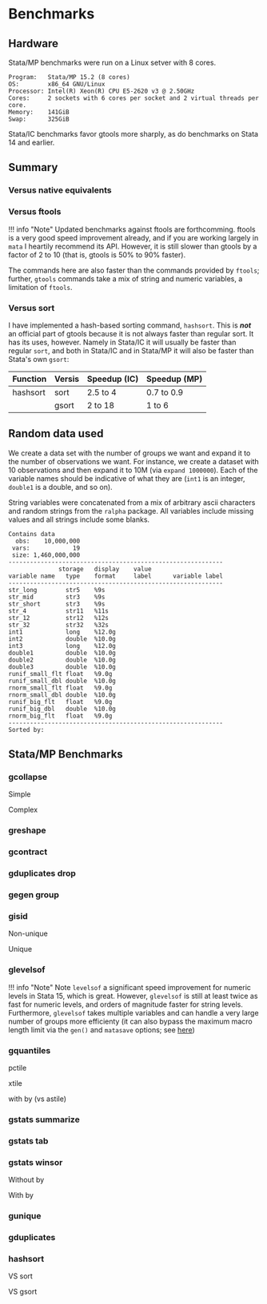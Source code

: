 Benchmarks
==========

Hardware
--------

Stata/MP benchmarks were run on a Linux setver with 8 cores.

```
Program:   Stata/MP 15.2 (8 cores)
OS:        x86_64 GNU/Linux
Processor: Intel(R) Xeon(R) CPU E5-2620 v3 @ 2.50GHz
Cores:     2 sockets with 6 cores per socket and 2 virtual threads per core.
Memory:    141GiB
Swap:      325GiB
```

Stata/IC benchmarks favor gtools more sharply, as do benchmarks on
Stata 14 and earlier.

Summary
-------

### Versus native equivalents

<!--

| Function     | Versus        | Speedup (IC)    | Speedup (MP) |
| ------------ | ------------- | --------------- | ------------ |
| gcollapse    | collapse      |  9 to 300       |  4 to 120    |
| gcontract    | contract      |  5 to 7         |  2.5 to 4    |
| gegen        | egen          |  9 to 26 (+)    |  4 to 9 (+)  |
| gisid        | isid          |  8 to 30        |  4 to 14     |
| glevelsof    | levelsof      |  3 to 13        |  2.5 to 7    |
| gquantiles   | xtile         |  10 to 30 (-)   | 13 to 25     |
|              | pctile        |  13 to 38 (-)   | 2.5 to 5.5   |
|              | \_pctile      |  25 to 40       | 3 to 5       |

<small>(+) Only 'egen group' was benchmarked.</small>

-->

<!-- 

<small>(-) Benchmarks computed 10 quantiles. When computing a large
number of quantiles (e.g. thousands) `pctile` and `xtile` are prohibitively
slow due to the way they are written; in that case gquantiles is hundreds
or thousands of times faster.</small>

In the case of gcollapse, the upper end of the speed improvements are for
quantiles (e.g. median, iqr, p90) and few groups. There `gcollapse` really can
be hundreds of times faster.

The reason is that Stata's algorithm for computing percentiles
sorts the source variables _every time_ a percentile is to
be computed. `gcollapse` (and `gegen`), by contrast, use
[quickselect](https://en.wikipedia.org/wiki/Quickselect), which is very
efficient. While its average complexity is O(N log N), like quicksort,
it can run in up to linear time, O(N). In practice it is much faster
than quicksort and, since it modifies the data in place, subsequent
calls to compute percentiles run much faster.

### Versus SSC/SJ equivalents

| Function     | Versus             | Speedup (IC)    | Speedup (MP)    |
| ------------ | ------------------ | --------------- | --------------- |
| fasterxtile  | fastxtile (SSC)    |  20 to 30       |  2.5 to 3.5     |
|              | egenmisc (SSC) (-) |  8 to 25        |  2.5 to 6       |
|              | astile (SSC) (-)   |  8 to 12        |  3.5 to 6       |
| gunique      | unique (SSC)       |  4 to 26        |  4 to 12        |
| gdistinct    | distinct (SJ)      |  4 to 26        |  4 to 12        |
| gtoplevelsof | gcontract (Gtools) |  1.5 to 6       |  2 to 6.5       |

<small>(-) `fastxtile` from egenmisc and `astile` were benchmarked against
`gquantiles, xtile` (`fasterxtile`) using `by()`.</small>

-->

<!-- 

`gtoplevelsof` does not quite have an equivalent in SSC/SJ. The command
`groups` with the `select` option is very similar, but it is dozens of
times slower then `gtoplevelsof` when the data is large (millions of
rows). This seems to be mainly because `groups` is not written as a way
to quickly see the top groups of a data set, and it offers relatively
different functionality (and more options).  Hence I felt the comparison
might be unfair.

Note that `fasterxtile` is merely an alias for `gquantiles, xtile`.

-->

### Versus ftools

!!! info "Note"
    Updated benchmarks against ftools are forthcomming. ftools is a very
    good speed improvement already, and if you are working largely in `mata`
    I heartily recommend its API. However, it is still slower than gtools by
    a factor of 2 to 10 (that is, gtools is 50% to 90% faster).

The commands here are also faster than the commands provided by `ftools`;
further, `gtools` commands take a mix of string and numeric variables, a
limitation of `ftools`.

<!--

| Gtools      | Ftools          | Speedup (IC) |
| ----------- | --------------- | ------------ |
| gcollapse   | fcollapse       | 2-9          |
| gegen       | fegen           | 2.5-4 (+)    |
| gisid       | fisid           | 4-14         |
| glevelsof   | flevelsof       | 1.5-13       |
| hashsort    | fsort           | 2.5-4        |

<small>(+) Only 'egen group' was benchmarked rigorously.</small>

-->

### Versus sort

I have implemented a hash-based sorting command, `hashsort`. This is
_**not**_ an official part of gtools because it is not always faster
than regular sort. It has its uses, however. Namely in Stata/IC it will
usually be faster than regular `sort`, and both in Stata/IC and in
Stata/MP it will also be faster than Stata's own `gsort`:

| Function    | Versis   | Speedup (IC) | Speedup (MP)   |
| ----------- | -------- | ------------ | -------------- |
| hashsort    | sort     | 2.5 to 4     |  0.7 to 0.9    |
|             | gsort    | 2 to 18      |  1 to 6        |

Random data used
----------------

We create a data set with the number of groups we want and expand it to
the number of observations we want. For instance, we create a dataset
with 10 observations and then expand it to 10M (via `expand 1000000`).
Each of the variable names should be indicative of what they are (`int1`
is an integer, `double1` is a double, and so on).

String variables were concatenated from a mix of arbitrary ascii
characters and random strings from the `ralpha` package. All variables
include missing values and all strings include some blanks.

```
Contains data
  obs:    10,000,000
 vars:            19
 size: 1,460,000,000
------------------------------------------------------------
              storage   display    value
variable name   type    format     label      variable label
------------------------------------------------------------
str_long        str5    %9s
str_mid         str3    %9s
str_short       str3    %9s
str_4           str11   %11s
str_12          str12   %12s
str_32          str32   %32s
int1            long    %12.0g
int2            double  %10.0g
int3            long    %12.0g
double1         double  %10.0g
double2         double  %10.0g
double3         double  %10.0g
runif_small_flt float   %9.0g
runif_small_dbl double  %10.0g
rnorm_small_flt float   %9.0g
rnorm_small_dbl double  %10.0g
runif_big_flt   float   %9.0g
runif_big_dbl   double  %10.0g
rnorm_big_flt   float   %9.0g
------------------------------------------------------------
Sorted by:
```

Stata/MP Benchmarks
-------------------

### gcollapse

Simple

Complex

### greshape

### gcontract

### gduplicates drop

### gegen group

### gisid

Non-unique

Unique

### glevelsof

!!! info "Note"
    Note `levelsof` a significant speed improvement for numeric levels in
    Stata 15, which is great. However, `glevelsof` is still at least twice
    as fast for numeric levels, and orders of magnitude faster for string
    levels. Furthermore, `glevelsof` takes multiple variables and can handle
    a very large number of groups more efficienty (it can also bypass the
    maximum macro length limit via the `gen()` and `matasave` options; see
    [here](usage/glevelsof#de-duplicating-a-variable-list))

### gquantiles

pctile

xtile

with by (vs astile)

### gstats summarize

### gstats tab

### gstats winsor

Without by

With by

### gunique

### gduplicates

### hashsort

VS sort

VS gsort
